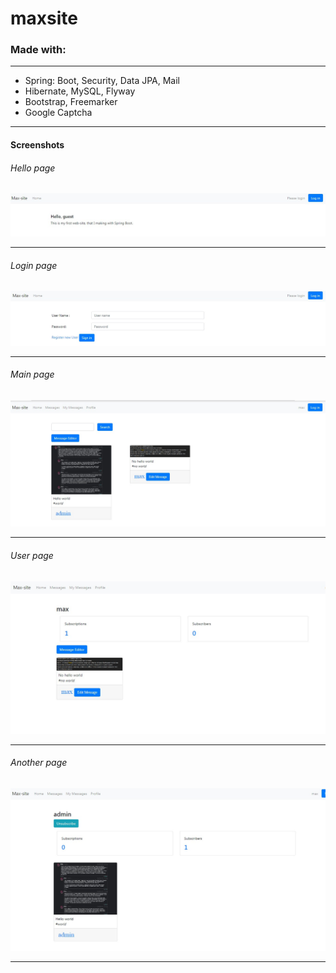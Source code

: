 # maxsite

### Made with:  
   <hr>
   <ul>
     <li>Spring: Boot, Security, Data JPA, Mail</li>
     <li>Hibernate, MySQL, Flyway</li>
     <li>Bootstrap, Freemarker</li>
     <li>Google Captcha</li>
   </ul>
   <hr>
   
   
#### Screenshots
###### Hello page
![alt-текст](https://github.com/MaximBubnov/maxsite/blob/master/Sweeter/hello%20page.jpg "главная страница")
<hr>
   
###### Login page
![alt-текст](https://github.com/MaximBubnov/maxsite/blob/master/Sweeter/login.jpg "логин")
<hr>

###### Main page
![alt-текст](https://github.com/MaximBubnov/maxsite/blob/master/Sweeter/main.jpg "main")
<hr>

###### User page
![alt-текст](https://github.com/MaximBubnov/maxsite/blob/master/Sweeter/my%20messages.jpg "main")
<hr>

###### Another page
![alt-текст](https://github.com/MaximBubnov/maxsite/blob/master/Sweeter/another%20page.jpg "main")
<hr>

